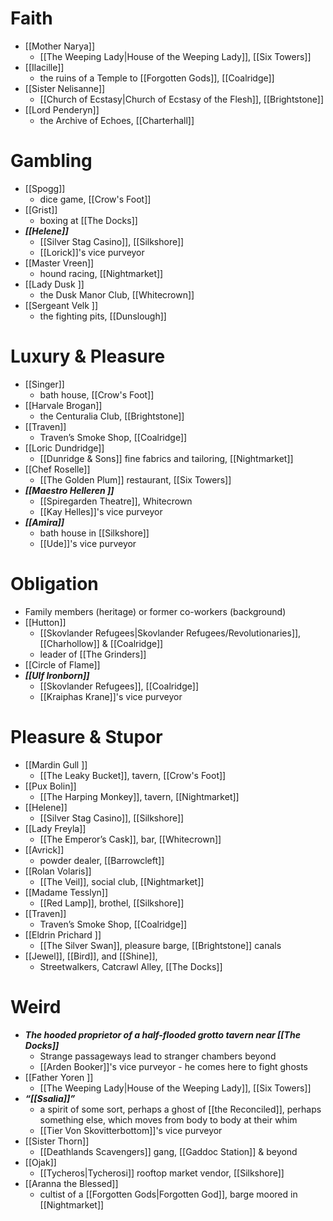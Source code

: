 # Faith
- [[Mother Narya]]
	- [[The Weeping Lady|House of the Weeping Lady]], [[Six Towers]]
- [[Ilacille]]  
	- the ruins of a Temple to [[Forgotten Gods]], [[Coalridge]]
- [[Sister Nelisanne]] 
	- [[Church of Ecstasy|Church of Ecstasy of the Flesh]], [[Brightstone]]
- [[Lord Penderyn]] 
	- the Archive of Echoes, [[Charterhall]]
# Gambling
- [[Spogg]] 
	- dice game, [[Crow's Foot]]
- [[Grist]]  
	- boxing at [[The Docks]]
- ***[[Helene]]***
	- [[Silver Stag Casino]], [[Silkshore]]
	- [[Lorick]]'s vice purveyor
- [[Master Vreen]]
	- hound racing, [[Nightmarket]]
- [[Lady Dusk ]]
	- the Dusk Manor Club, [[Whitecrown]]
- [[Sergeant Velk ]]
	- the fighting pits, [[Dunslough]]
# Luxury & Pleasure
- [[Singer]] 
	- bath house, [[Crow's Foot]]
- [[Harvale Brogan]]  
	- the Centuralia Club, [[Brightstone]]
- [[Traven]]
	- Traven’s Smoke Shop, [[Coalridge]]
- [[Loric Dundridge]]
	- [[Dunridge & Sons]] fine fabrics and tailoring, [[Nightmarket]]
- [[Chef Roselle]]
	- [[The Golden Plum]] restaurant, [[Six Towers]]
- ***[[Maestro Helleren ]]*** 
	- [[Spiregarden Theatre]], Whitecrown
	- [[Kay Helles]]'s vice purveyor
- ***[[Amira]]***
	- bath house in [[Silkshore]]
	- [[Ude]]'s vice purveyor
# Obligation
- Family members (heritage) or former co-workers (background)
- [[Hutton]]
	- [[Skovlander Refugees|Skovlander Refugees/Revolutionaries]], [[Charhollow]] & [[Coalridge]]
	- leader of [[The Grinders]]
- [[Circle of Flame]]
- ***[[Ulf Ironborn]]***
	- [[Skovlander Refugees]], [[Coalridge]]
	- [[Kraiphas Krane]]'s vice purveyor
# Pleasure & Stupor
- [[Mardin Gull ]]
	- [[The Leaky Bucket]], tavern, [[Crow's Foot]]
- [[Pux Bolin]]
	- [[The Harping Monkey]], tavern, [[Nightmarket]]
- [[Helene]]
	- [[Silver Stag Casino]], [[Silkshore]]
- [[Lady Freyla]]
	- [[The Emperor’s Cask]], bar, [[Whitecrown]]
- [[Avrick]]
	- powder dealer, [[Barrowcleft]]
- [[Rolan Volaris]]
	- [[The Veil]], social club, [[Nightmarket]]
- [[Madame Tesslyn]] 
	- [[Red Lamp]], brothel, [[Silkshore]]
- [[Traven]]
	- Traven’s Smoke Shop, [[Coalridge]]
- [[Eldrin Prichard ]]
	- [[The Silver Swan]], pleasure barge, [[Brightstone]] canals
- [[Jewel]], [[Bird]], and [[Shine]], 
	- Streetwalkers, Catcrawl Alley, [[The Docks]]
# Weird
- ***The hooded proprietor of a half-flooded grotto tavern near [[The Docks]]***
	- Strange passageways lead to stranger chambers beyond 
	- [[Arden Booker]]'s vice purveyor - he comes here to fight ghosts
- [[Father Yoren ]]
	- [[The Weeping Lady|House of the Weeping Lady]], [[Six Towers]]
- ***“[[Ssalia]]”*** 
	- a spirit of some sort, perhaps a ghost of [[the Reconciled]], perhaps something else, which moves from body to body at their whim
	- [[Tier Von Skovitterbottom]]'s vice purveyor
- [[Sister Thorn]]
	- [[Deathlands Scavengers]] gang, [[Gaddoc Station]] & beyond
- [[Ojak]]  
	- [[Tycheros|Tycherosi]] rooftop market vendor, [[Silkshore]]
- [[Aranna the Blessed]]  
	- cultist of a [[Forgotten Gods|Forgotten God]], barge moored in [[Nightmarket]]